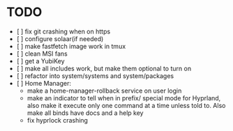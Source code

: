# TODO

- \[ \] fix git crashing when on https
- \[ \] configure solaar(if needed)
- \[ \] make fastfetch image work in tmux
- \[ \] clean MSI fans
- \[ \] get a YubiKey
- \[ \] make all includes work, but make them optional to turn on
- \[ \] refactor into system/systems and system/packages
- \[ \] Home Manager:
  - make a home-manager-rollback service on user login
  - make an indicator to tell when in prefix/ special mode for Hyprland,
    also make it execute only one command at a time unless told to. Also
    make all binds have docs and a help key
  - fix hyprlock crashing
